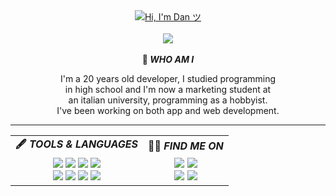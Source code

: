 <div align="center">
    <a href="https://ddvniele.github.io"><img src="https://readme-typing-svg.herokuapp.com?font=Fira+Code&weight=500&size=35&pause=1000&color=A76F3C&center=true&vCenter=true&width=435&lines=Hi%2C+I'm+Dan+%E3%83%84;Ciao%2C+sono+Dan+%E3%83%84;Salut%2C+je+suis+Dan+%E3%83%84;Hola%2C+soy+Dan+%E3%83%84" alt="Hi, I'm Dan ツ"></a><br><br>
    <a href="https://ddvniele.github.io"><img src="https://img.shields.io/badge/visit_my_webpage-Dan's_House_ツ-white"></a>
</div>
<div align="center">
    <br>
    <b>📂 <i>WHO AM I</i></b>
    <p>
        I'm a 20 years old developer, I studied programming<br>
        in high school and I'm now a marketing student at<br>
        an italian university, programming as a hobbyist.<br>
        I've been working on both app and web development.
    </p>
    <hr>
</div>
<div align="center">
    <table>
        <tr>
            <td align="center"><b>🖋️ <i>TOOLS & LANGUAGES</i></b></td>
            <td align="center"><b>🕵🏻 <i>FIND ME ON</i></b></td>
        </tr>
        <tr>
            <td align="center">
                <a href="https://github.com/ddvniele?tab=repositories&type=source"><img src="https://img.shields.io/badge/Swift-orange"></a>
                <a href="https://github.com/ddvniele?tab=repositories&type=source"><img src="https://img.shields.io/badge/SwiftUI-orange"></a>
                <a href="https://github.com/ddvniele?tab=repositories&type=source"><img src="https://img.shields.io/badge/Objective-C-orange"></a>
                <a href="https://github.com/ddvniele?tab=repositories&type=source"><img src="https://img.shields.io/badge/HTML-gray"></a><br>
                <a href="https://github.com/ddvniele?tab=repositories&type=source"><img src="https://img.shields.io/badge/CSS-blue"></a>
                <a href="https://github.com/ddvniele?tab=repositories&type=source"><img src="https://img.shields.io/badge/JavaScript-yellow"></a>
                <a href="https://github.com/ddvniele?tab=repositories&type=source"><img src="https://img.shields.io/badge/C-sharp-green"></a>
                <a href="https://github.com/ddvniele?tab=repositories&type=source"><img src="https://img.shields.io/badge/SQL-purple"></a>
            </td>
            <td align="center">
                <a href="https://twitter.com/ddvniele"><img src="https://img.shields.io/twitter/follow/ddvniele?style=social"></a>
                <a href="https://reddit.com/u/justd4n"><img src="https://img.shields.io/badge/Reddit-@justd4n-orange"></a><br>
                <a href="https://instagram.com/ddvniele"><img src="https://img.shields.io/badge/Instagram-@ddvniele-fuchsia"></a>
                <a href="https://github.com/ddvniele"><img src="https://img.shields.io/github/followers/ddvniele?label=follow&style=social"></a>
            </td>
        </tr>
    </table>
</div>
